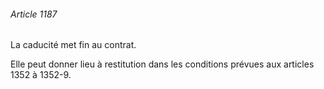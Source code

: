 ###### Article 1187

La caducité met fin au contrat.

Elle peut donner lieu à restitution dans les conditions prévues aux articles 1352 à 1352-9.

